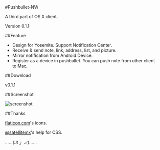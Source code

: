 #Pushbullet-NW

A third part of OS X client.

Version 0.1.1

##Feature

- Design for Yosemite. Support Notification Center.
- Receive & send note, link, address, list, and picture.
- Mirror notification from Android Device.
- Register as a device in pushbullet. You can push note from other client to Mac.

##Download

[v0.1.1](https://www.1ittlecup.com/files/Pushbullet-NW/0.1.1/Pushbullet-nw.app.zip)

##Screenshot

![screenshot](https://www.1ittlecup.com/files/Pushbullet-NW/0.1.1/screenshot.png)

##Thanks

[flaticon.com](http://www.flaticon.com/)'s icons.

[@satellitemx](http://https://twitter.com/satellitemx)'s help for CSS.

……_(:3 」∠)_……

